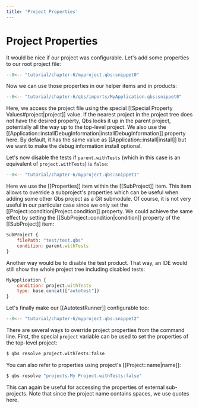 ```yaml
---
title: 'Project Properties'
---
```


# Project Properties

It would be nice if our project was configurable. Let's add some properties to our root project
file:

```qml title="myproject.qbs" hl_lines="2-6"
--8<-- "tutorial/chapter-6/myproject.qbs:snippet0"
```

Now we can use those properties in our helper items and in products:

```qml title="qbs/imports/MyApplication.qbs" hl_lines="2 5"
--8<-- "tutorial/chapter-6/qbs/imports/MyApplication.qbs:snippet0"
```

Here, we access the project file using the special
[[Special Property Values#project|project]] value. If the nearest project in the project
tree does not have the desired property, Qbs looks it up in the parent project, potentially
all the way up to the top-level project.
We also use the [[Application::installDebugInformation|installDebugInformation]]
property here. By default, it has the same value as [[Application::install|install]] but we
want to make the debug information install optional.

Let's now disable the tests if `parent.withTests` (which in this case is an equivalent of `project.withTests`) is `false`:

```qml title="myproject.qbs" hl_lines="3-5"
--8<-- "tutorial/chapter-6/myproject.qbs:snippet1"
```

Here we use the [[Properties]] item within the [[SubProject]] item. This item allows to
override a subproject's properties which can be useful when adding some other Qbs project as a
Git submodule. Of course, it is not very useful in our particular case since we only set the
[[Project::condition|Project.condition]] property. We could achieve the same effect by
setting the [[SubProject::condition|condition]] property of the [[SubProject]] item:

```qml hl_lines="3"
SubProject {
    filePath: "test/test.qbs"
    condition: parent.withTests
}
```

Another way would be to disable the test product. That way, an IDE would still show the whole
project tree including disabled tests:

```qml title="qbs/imports/MyAutoTest.qbs" hl_lines="2"
MyApplication {
    condition: project.withTests
    type: base.concat(["autotest"])
}
```

Let's finally make our [[AutotestRunner]] configurable too:

```qml title="myproject.qbs" hl_lines="2-4"
--8<-- "tutorial/chapter-6/myproject.qbs:snippet2"
```

There are several ways to override project properties from the command line. First, the special
`project` variable can be used to set the properties of the top-level project:

```sh
$ qbs resolve project.withTests:false
```

You can also refer to properties using project's [[Project::name|name]]:

```sh
$ qbs resolve "projects.My Project.withTests:false"
```

This can again be useful for accessing the properties of external sub-projects. Note that since
the project name contains spaces, we use quotes here.

